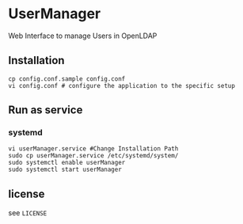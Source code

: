 # UserManager
Web Interface to manage Users in OpenLDAP

## Installation
```
cp config.conf.sample config.conf
vi config.conf # configure the application to the specific setup
```

## Run as service
### systemd
```
vi userManager.service #Change Installation Path
sudo cp userManager.service /etc/systemd/system/
sudo systemctl enable userManager
sudo systemctl start userManager
```

## license
see `LICENSE`
